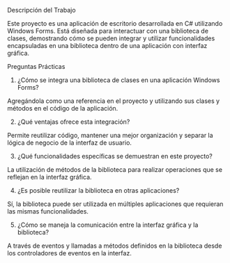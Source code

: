 Descripción del Trabajo

Este proyecto es una aplicación de escritorio desarrollada en C# utilizando Windows Forms. Está diseñada para interactuar con una biblioteca de clases, demostrando cómo se pueden integrar y utilizar funcionalidades encapsuladas en una biblioteca dentro de una aplicación con interfaz gráfica.

Preguntas Prácticas

1. ¿Cómo se integra una biblioteca de clases en una aplicación Windows Forms?

Agregándola como una referencia en el proyecto y utilizando sus clases y métodos en el código de la aplicación.

2. ¿Qué ventajas ofrece esta integración?

Permite reutilizar código, mantener una mejor organización y separar la lógica de negocio de la interfaz de usuario.

3. ¿Qué funcionalidades específicas se demuestran en este proyecto?

La utilización de métodos de la biblioteca para realizar operaciones que se reflejan en la interfaz gráfica.

4. ¿Es posible reutilizar la biblioteca en otras aplicaciones?

Sí, la biblioteca puede ser utilizada en múltiples aplicaciones que requieran las mismas funcionalidades.

5. ¿Cómo se maneja la comunicación entre la interfaz gráfica y la biblioteca?

A través de eventos y llamadas a métodos definidos en la biblioteca desde los controladores de eventos en la interfaz.
